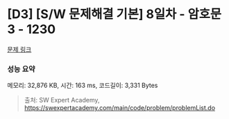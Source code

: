 # [D3] [S/W 문제해결 기본] 8일차 - 암호문3 - 1230 

[문제 링크](https://swexpertacademy.com/main/code/problem/problemDetail.do?contestProbId=AV14zIwqAHwCFAYD) 

### 성능 요약

메모리: 32,876 KB, 시간: 163 ms, 코드길이: 3,331 Bytes



> 출처: SW Expert Academy, https://swexpertacademy.com/main/code/problem/problemList.do